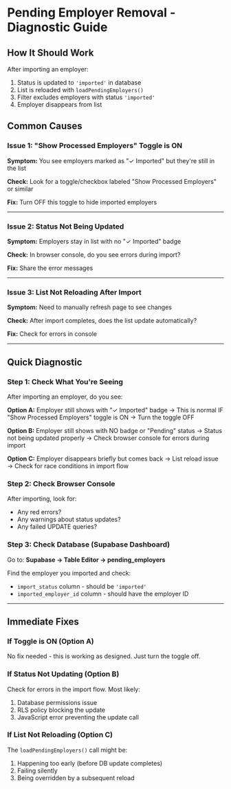 # Pending Employer Removal - Diagnostic Guide

## How It Should Work

After importing an employer:
1. Status is updated to `'imported'` in database
2. List is reloaded with `loadPendingEmployers()`
3. Filter excludes employers with status `'imported'`
4. Employer disappears from list

## Common Causes

### Issue 1: "Show Processed Employers" Toggle is ON

**Symptom:** You see employers marked as "✓ Imported" but they're still in the list

**Check:** Look for a toggle/checkbox labeled "Show Processed Employers" or similar

**Fix:** Turn OFF this toggle to hide imported employers

---

### Issue 2: Status Not Being Updated

**Symptom:** Employers stay in list with no "✓ Imported" badge

**Check:** In browser console, do you see errors during import?

**Fix:** Share the error messages

---

### Issue 3: List Not Reloading After Import

**Symptom:** Need to manually refresh page to see changes

**Check:** After import completes, does the list update automatically?

**Fix:** Check for errors in console

---

## Quick Diagnostic

### Step 1: Check What You're Seeing

After importing an employer, do you see:

**Option A:** Employer still shows with "✓ Imported" badge
→ This is normal IF "Show Processed Employers" toggle is ON
→ Turn the toggle OFF

**Option B:** Employer still shows with NO badge or "Pending" status
→ Status not being updated properly
→ Check browser console for errors during import

**Option C:** Employer disappears briefly but comes back
→ List reload issue
→ Check for race conditions in import flow

### Step 2: Check Browser Console

After importing, look for:
- Any red errors?
- Any warnings about status updates?
- Any failed UPDATE queries?

### Step 3: Check Database (Supabase Dashboard)

Go to: **Supabase → Table Editor → pending_employers**

Find the employer you imported and check:
- `import_status` column - should be `'imported'`
- `imported_employer_id` column - should have the employer ID

---

## Immediate Fixes

### If Toggle is ON (Option A)
No fix needed - this is working as designed. Just turn the toggle off.

### If Status Not Updating (Option B)
Check for errors in the import flow. Most likely:
1. Database permissions issue
2. RLS policy blocking the update
3. JavaScript error preventing the update call

### If List Not Reloading (Option C)
The `loadPendingEmployers()` call might be:
1. Happening too early (before DB update completes)
2. Failing silently
3. Being overridden by a subsequent reload
